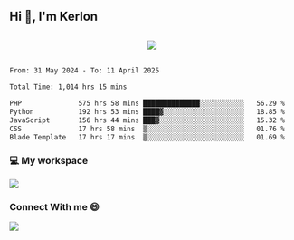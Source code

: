 ## Hi 👋, I'm Kerlon

<p align="center" style="margin: 30px;">
 
 <img src="https://skillicons.dev/icons?i=html,css,bootstrap,js,nodejs,jquery,python,flask,php,mysql,lua,sqlite,firebase">


</p>
<!--START_SECTION:waka-->

```txt
From: 31 May 2024 - To: 11 April 2025

Total Time: 1,014 hrs 15 mins

PHP              575 hrs 58 mins ██████████████░░░░░░░░░░░   56.29 %
Python           192 hrs 53 mins ████▓░░░░░░░░░░░░░░░░░░░░   18.85 %
JavaScript       156 hrs 44 mins ███▓░░░░░░░░░░░░░░░░░░░░░   15.32 %
CSS              17 hrs 58 mins  ▒░░░░░░░░░░░░░░░░░░░░░░░░   01.76 %
Blade Template   17 hrs 17 mins  ▒░░░░░░░░░░░░░░░░░░░░░░░░   01.69 %
```

<!--END_SECTION:waka-->


<p align="center">
 <h3>💻 My workspace</h3>
    <img src="https://skillicons.dev/icons?i=mint" />
</p>

<p align="center">
 <h3>Connect With me 😄</h3> 
    <a href="https://www.linkedin.com/in/kerlon-fernandes"><img src="https://skillicons.dev/icons?i=linkedin" />
  </a>
</p>




